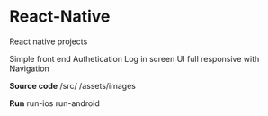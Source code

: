 # React-Native
React native projects 

Simple front end Authetication Log in screen UI  full responsive with Navigation

**Source code** 
  /src/
  /assets/images

**Run**
  run-ios
  run-android 
